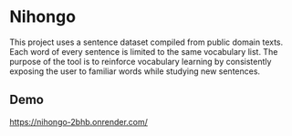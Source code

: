 # Nihongo

This project uses a sentence dataset compiled from public domain texts. Each word of every sentence is limited to the same vocabulary list. 
The purpose of the tool is to reinforce vocabulary learning by consistently exposing the user to familiar words while studying new sentences.

## Demo
https://nihongo-2bhb.onrender.com/
